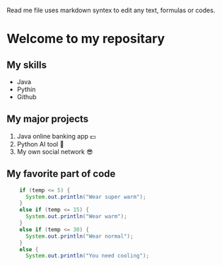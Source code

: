 Read me file uses markdown syntex to edit any text, formulas or codes.

# Welcome to my repositary

## My skills
- Java
- Pythin
- Github

## My major projects 
1. Java online banking app 💵
2. Python AI tool 🐍
3. My own social network 😎

## My favorite part of code
```java
    if (temp <= 5) {
      System.out.println("Wear super warm");
    }
    else if (temp <= 15) {
      System.out.println("Wear warm");
    }
    else if (temp <= 30) {
      System.out.println("Wear normal");
    }
    else {
      System.out.println("You need cooling");
```

